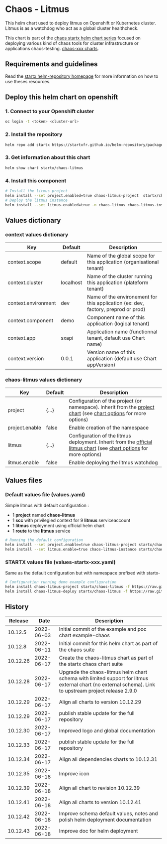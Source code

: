 # Chaos - Litmus

This helm chart used to deploy litmus on Openshift or Kubernetes cluster. 
Litmus is as a watchdog who act as a global cluster healthcheck. 

This chart is part of the [chaos startx helm chart series](https://helm-repository.readthedocs.io#chaos-helm-charts) focused on deploying various kind of chaos tools for cluster infrastructure or applications chaos-testing. [chaos-xxx charts](https://helm-repository.readthedocs.io#chaos-helm-charts).

## Requirements and guidelines

Read the [startx helm-repository homepage](https://helm-repository.readthedocs.io) for
more information on how to use theses resources.

## Deploy this helm chart on openshift

### 1. Connect to your Openshift cluster

```bash
oc login -t <token> <cluster-url>
```

### 2. Install the repository

```bash
helm repo add startx https://startxfr.github.io/helm-repository/packages/
```

### 3. Get information about this chart

```bash
helm show chart startx/chaos-litmus
```

### 4. Install this component

```bash
# Install the litmus project
helm install --set project.enabled=true chaos-litmus-project  startx/chaos-litmus
# Deploy the litmus instance
helm install --set litmus.enabled=true -n chaos-litmus chaos-litmus-instance startx/chaos-litmus
```

## Values dictionary

### context values dictionary

| Key                 | Default   | Description                                                                       |
| ------------------- | --------- | --------------------------------------------------------------------------------- |
| context.scope       | default   | Name of the global scope for this application (organisational tenant)             |
| context.cluster     | localhost | Name of the cluster running this application (plateform tenant)                   |
| context.environment | dev       | Name of the environement for this application (ex: dev, factory, preprod or prod) |
| context.component   | demo      | Component name of this application (logical tenant)                               |
| context.app         | sxapi     | Application name (functionnal tenant, default use Chart name)                     |
| context.version     | 0.0.1     | Version name of this application (default use Chart appVersion)                   |

### chaos-litmus values dictionary

| Key            | Default | Description                                                                                                                                                                                                                                                                       |
| -------------- | ------- | --------------------------------------------------------------------------------------------------------------------------------------------------------------------------------------------------------------------------------------------------------------------------------- |
| project        | {...}   | Configuration of the project (or namespace). Inherit from the [project chart](https://helm-repository.readthedocs.io/en/latest/charts/project) (see [chart options](https://helm-repository.readthedocs.io/en/latest/charts/project/#project-values-dictionary) for more options) |
| project.enable | false   | Enable creation of the namespace                                                                                                                                                                                                                                                  |
| litmus         | {...}   | Configuration of the litmus deployment. Inherit from the [official litmus chart](https://litmuschaos.github.io/litmus-helm) (see [chart options](https://litmuschaos.github.io/litmus-helm) for more options)                                                                     |
| litmus.enable  | false   | Enable deploying the litmus watchdog                                                                                                                                                                                                                                              |

## Values files

### Default values file (values.yaml)

Simple litmus with default configuration :

- 1 **project** named **chaos-litmus**
- 1 **scc** with privilegied context for 9 **litmus** serviceaccount
- 1 **litmus** deployment using official helm chart
- 1 **route** to the **litmus** service

```bash
# Running the default configuration
helm install --set project.enable=true chaos-litmus-project startx/chaos-litmus
helm install --set litmus.enable=true chaos-litmus-instance startx/chaos-litmus
```

### STARTX values file (values-startx-xxx.yaml)

Same as the default configuration but with namespace prefixed with startx-

```bash
# Configuration running demo example configuration
helm install chaos-litmus-project startx/chaos-litmus -f https://raw.githubusercontent.com/startxfr/helm-repository/master/charts/chaos-litmus/values-startx-project.yaml
helm install chaos-litmus-deploy startx/chaos-litmus -f https://raw.githubusercontent.com/startxfr/helm-repository/master/charts/chaos-litmus/values-startx-deploy.yaml
```

## History

| Release  | Date       | Description                                                                                                                                            |
| -------- | ---------- | ------------------------------------------------------------------------------------------------------------------------------------------------------ |
| 10.12.5  | 2022-06-03 | Initial commit of the example and poc chart example-chaos                                                                                              |
| 10.12.8  | 2022-06-11 | Initial commit for this helm chart as part of the chaos suite                                                                                          |
| 10.12.26 | 2022-06-17 | Create the chaos-litmus chart as part of the startx chaos chart suite                                                                                  |
| 10.12.28 | 2022-06-17 | Upgrade the chaos-litmus helm chart schema with limited support for litmus external chart (no external schema). Link to upstream project release 2.9.0 |
| 10.12.29 | 2022-06-17 | Align all charts to version 10.12.29                                                                                                                   |
| 10.12.29 | 2022-06-17 | publish stable update for the full repository                                                                                                          |
| 10.12.30 | 2022-06-17 | Improved logo and global documentation                                                                                                                 |
| 10.12.33 | 2022-06-17 | publish stable update for the full repository                                                                                                          |
| 10.12.34 | 2022-06-17 | Align all dependencies charts to 10.12.31                                                                                                              |
| 10.12.35 | 2022-06-18 | Improve icon                                                                                                                                           |
| 10.12.39 | 2022-06-18 | Align all chart to revision 10.12.39                                                                                                                   |
| 10.12.41 | 2022-06-18 | Align all charts to version 10.12.41                                                                                                                   |
| 10.12.42 | 2022-06-18 | Improve schema default values, notes and polish helm deployment documentation
| 10.12.43 | 2022-06-18 | Improve doc for helm deployment
